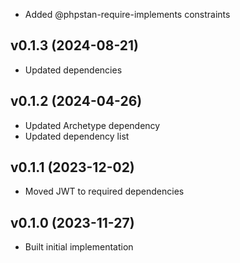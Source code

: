 * Added @phpstan-require-implements constraints

## v0.1.3 (2024-08-21)
* Updated dependencies

## v0.1.2 (2024-04-26)
* Updated Archetype dependency
* Updated dependency list

## v0.1.1 (2023-12-02)
* Moved JWT to required dependencies

## v0.1.0 (2023-11-27)
* Built initial implementation
